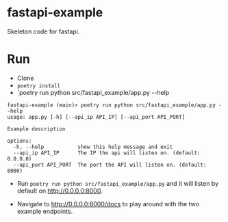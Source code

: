 # fastapi-example
Skeleton code for fastapi.


# Run

* Clone
* `poetry install` 
* `poetry run python src/fastapi_example/app.py --help

```
fastapi-example (main)> poetry run python src/fastapi_example/app.py --help
usage: app.py [-h] [--api_ip API_IP] [--api_port API_PORT]

Example description

options:
  -h, --help           show this help message and exit
  --api_ip API_IP      The IP the api will listen on. (default: 0.0.0.0)
  --api_port API_PORT  The port the API will listen on. (default: 8000)
```

* Run `poetry run python src/fastapi_example/app.py` and it will listen by default on http://0.0.0.0:8000.

* Navigate to http://0.0.0.0:8000/docs to play around with the two example endpoints.